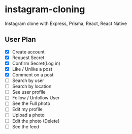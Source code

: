 # instagram-cloning

Instagram clone with Express, Prisma, React, React Native

## User Plan

- [x] Create account
- [x] Request Secret
- [x] Confirm Secret(Log in)
- [x] Like / Unlike a post
- [x] Comment on a post
- [ ] Search by user
- [ ] Search by location
- [ ] See user profile
- [ ] Follow / Unfollow User
- [ ] See the Full photo
- [ ] Edit my profile
- [ ] Upload a photo
- [ ] Edit the photo (Delete)
- [ ] See the feed
